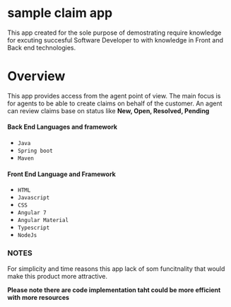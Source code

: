 # sample claim app
This app created for the sole purpose of demostrating require knowledge for excuting succesful Software Developer to with knowledge in Front and Back end technologies.

# Overview
 This app provides access from the agent point of view. The main focus is for agents to be able to create claims on behalf of the customer. An agent can review claims base on status like **New, Open, Resolved, Pending**

#### Back End Languages and framework
- `Java`
- `Spring boot`
- `Maven`
#### Front End Language and Framework
- `HTML`
- `Javascript`
- `CSS`
- `Angular 7`
- `Angular Material`
- `Typescript`
- `NodeJs`

 ### NOTES
 For simplicity and time reasons this app lack of som funcitnality that would make this product more attractive. 
 
 **Please note there are code implementation taht could be more efficient with more resources**


